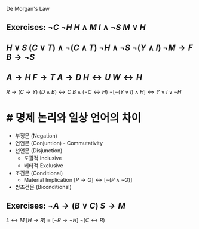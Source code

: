 
De Morgan's Law

Exercises:
$\lnot C$
$\lnot H$
$H\land M$
$I\land \lnot S$
$M\lor H$
---
$H\lor S$
$(C\lor T) \land\lnot(C\land T)$
$\lnot H\land\lnot S$
$\lnot(Y\land I)$
$\lnot M\rightarrow F$
$B\to \lnot S$
---
$A\to H$
$F\to T$
$A\to D$
$H\leftrightarrow U$
$W\leftrightarrow H$
---
$R\to (C\to Y)$
$(D\land B)\leftrightarrow C$
$B\land (\lnot C\leftrightarrow H)$
$\lnot[\lnot(Y\lor I)\land H]\iff Y\lor I\lor \lnot H$

# # 명제 논리와 일상 언어의 차이

- 부정문 (Negation)
- 연언문 (Conjuntion) - Commutativity
- 선언문 (Disjunction)
	- 포괄적 Inclusive
	- 베타적 Exclusive
- 조건문 (Conditional)
	- Material Implication $[P\to Q]\leftrightarrow [\lnot(P\land\lnot Q)]$
- 쌍조건문 (Biconditional)

Exercises:
$\lnot A\to(B\lor C)$
$S\to M$
---
$L\leftrightarrow M$
$[H\to R]\equiv[\lnot R\to\lnot H]$
$\lnot(C\leftrightarrow R)$


